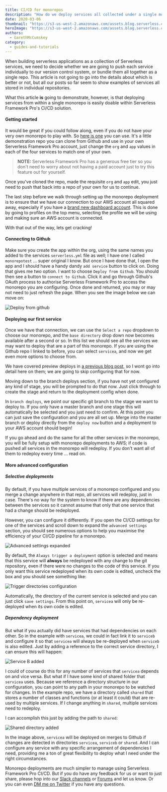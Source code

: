 ```yaml
---
title: CI/CD for monorepos
description: "How do we deploy services all collected under a single monorepo in git?"
date: 2020-03-06
thumbnail: "https://s3-us-west-2.amazonaws.com/assets.blog.serverless.com/cicd-monorepo/thumbnail.png"
heroImage: "https://s3-us-west-2.amazonaws.com/assets.blog.serverless.com/cicd-monorepo/hero.png"
authors:
  - GarethMcCumskey
category:
  - guides-and-tutorials
---
```


When building serverless applications as a collection of Serverless services, we need to decide whether we are going to push each service individually to our version control system, or bundle them all together as a single repo. This article is not going to go into the details about which is better or not, but all our posts so far seem to show examples of services all stored in individual repositories. 

What this article **is** going to demonstrate, however, is that deploying services from within a single monorepo is easily doable within Serverless Framework Pro's CI/CD solution.

#### Getting started

It would be great if you could follow along, even if you do not have your very own monorepo to play with. So [here is one](https://github.com/garethmcc/monrepotest) you can use. It's a little demonstration repo you can clone from Github and use in your own Serverless Framework Pro account, just change the `org` and `app` values in each of the four services to match one of your own.

> **NOTE:** Serverless Framework Pro has a generous free tier so you don't need to worry about not having a paid account just to try this feature out for yourself.

Once you've cloned the repo, made the requisite `org` and `app` edit, you just need to push that back into a repo of your own for us to continue.

The last step before we walk through setting up the monorepo deployment is to ensure that we have our connection to our AWS account all squared away, especially if you have a [brand new dashboard account](https://app.serverless.com). This is done by going to profiles on the top menu, selecting the profile we will be using and making sure an AWS account is connected.

With that out of the way, lets get cracking!

#### Connecting to Github

Make sure you create the app within the org, using the same names you added to the services `serverless.yml` file as well; I have one I called `monorepotest` ... super original I know. But once I have done that, I open the app and I should have a handy dandy `add service` button to click on. Doing that gives me two option. I want to choose `Deploy from Github`. You should then see a button to `connect to Github`. Click it and go through Github's OAuth process to authorise Serverless Framework Pro to access the monorepo you are configuring. Once done and returned, you may or may not need to just refresh the page. When you see the image below we can move on:

![Deploy from github](https://s3-us-west-2.amazonaws.com/assets.blog.serverless.com/cicd-monorepo/DeployFromGithub.png)

#### Deploying our first service

Once we have that connection, we can use the `Select a repo` dropdown to choose our monorepo, and the `base directory` drop down now becomes available after a second or so. In this list we should see all the services we may want to deploy that are a part of this monorepo. If you are using the Github repo I linked to before, you can select `servicea`, and now we get even more options to choose from. 

We have covered preview deploys in [a previous blog post](https://serverless.com/blog/preview-deployments), so I wont go into detail here on them; we are going to skip configuring that for now.

Moving down to the branch deploys section, if you have not yet configured any kind of stage, you will be prompted to do that now. Just click through to create the stage and return to the deployment config when done.

In `branch deploys`, we point our specific git branch to the stage we want to deploy to. If you only have a master branch and one stage this will automatically be selected and you just need to confirm. At this point you can just save the configuration and you are all set up. Merge into the master branch or deploy directly from the `deploy now` button and a deployment to your AWS account should begin! 

If you go ahead and do the same for all the other services in the monorepo, you will be fully setup with monorepo deployments to AWS; if code is pushed all services in the monorepo will redeploy. If you don't want all of them to redeploy every time ... read on.

#### More advanced configuration

##### Selective deployments

By default, if you have multiple services of a monorepo configured and you merge a change anywhere in that repo, all services will redeploy, just in case. There's no way for the system to know if there are any dependencies between the services so it cannot assume that only that one service that had a change should be redeployed.

However, you can configure it differently.  If you open the CI/CD settings for one of the services and scroll down to expand the `advanced settings` section, you should see numerous options to help you maximise the efficiency of your CI/CD pipeline for a monorepo.

![Advanced settings expanded](https://s3-us-west-2.amazonaws.com/assets.blog.serverless.com/cicd-monorepo/advancedsettings.png)

By default, the `Always trigger a deployment` option is selected and means that this service will **always** be redeployed with any change to the git repository, even if there were no changes to the code of this service. If you only want this service redeployed when its own code is edited, uncheck the box and you should see something like:

![Trigger directories configuration](https://s3-us-west-2.amazonaws.com/assets.blog.serverless.com/cicd-monorepo/TriggerDirectories.png)

Automatically, the directory of the current service is selected and you can just click `save settings`. From this point on, `servicea` will only be re-deployed when its own code is edited.

##### Dependency deployment

But what if you actually did have services that had dependencies on each other. So in the example with `servicea`, we could in fact link it to `serviceb` and configure it so that `servicea` will always be re-deployed when `serviceb` is also edited. Just by adding a reference to the correct service directory, I can ensure this will happen:

![Service B added](https://s3-us-west-2.amazonaws.com/assets.blog.serverless.com/cicd-monorepo/ServiceBAdded.png)

I could of course do this for any number of services that `servicea` depends on and vice versa. But what if I have some kind of shared folder that `servicea` uses. Because we reference a directory structure in our configuration, you can point to any path in your monorepo to be watched for changes. In the example repo, we have a directory called `shared` that stores a number of classes and functions (or at least it could) that are re-used by multiple services. If I change anything in `shared`, multiple services need to redeploy.

I can accomplish this just by adding the path to `shared`:

![Shared directory added](https://s3-us-west-2.amazonaws.com/assets.blog.serverless.com/cicd-monorepo/SharedAdded.png)

In the image above, `servicea` will be deployed on merges to Github if changes are detected in directories `servicea`, `serviceb` or `shared`. And I can configure any service with any specific arrangement of dependencies I need, providing me a ton of great flexibility to deploy what I need under the right circumstances.

Monorepo deployments are much simpler to manage using Serverless Framework Pro CI/CD. But if you do have any feedback for us or want to just share, please hop into our [Slack channels](https://serverless.com/slack) or [Forums](https://forum.serverless.com) and let us know. Or you can even [DM me on Twitter](https://twitter.com/garethmcc) if you have any questions.
